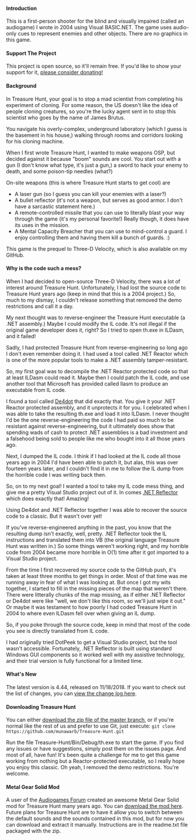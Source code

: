 #### Introduction
This is a first-person shooter for the blind and visually impaired (called an audiogame) I wrote in 2004 using Visual BASIC.NET. The game uses audio-only cues to represent enemies and other objects. There are no graphics in this game.

#### Support The Project
This project is open source, so it'll remain free. If you'd like to show your support for it, [please consider donating!](http://paypal.me/munawarb)

#### Background
In Treasure Hunt, your goal is to stop a mad scientist from completing his experiment of cloning. For some reason, the US doesn't like the idea of people cloning creatures, so you're the lucky agent sent in to stop this scientist who goes by the name of James Brutus.

You navigate his overly-complex, underground laboratory (which I guess is the basement in his house,) walking through rooms and corridors looking for his cloning machine.

When I first wrote Treasure Hunt, I wanted to make weapons OSP, but decided against it because "boom" sounds are cool. You start out with a gun (I don't know what type, it's just a gun,) a sword to hack your enemy to death, and some poison-tip needles (what?)

On-site weapons (this is where Treasure Hunt starts to get cool) are
- A laser gun (so I guess you can kill your enemies with a laser?)
- A bullet reflector (it's not a weapon, but serves as good armor. I don't have a sarcastic statement here.)
- A remote-controlled missile that you can use to literally blast your way through the game (it's my personal favorite!) Really though, it does have its uses in the mission.
- A Mental Capacity Breacher that you can use to mind-control a guard. I enjoy controlling them and having them kill a bunch of guards. :)

This game is the prequel to Three-D Velocity, which is also available on my GitHub.

#### Why is the code such a mess?
When I had decided to open-source Three-D Velocity, there was a lot of interest around Treasure Hunt. Unfortunately, I had lost the source code to Treasure Hunt years ago (keep in mind that this is a 2004 project.) So, much to my dismay, I couldn't release something that removed the demo restrictions and call it a day.

My next thought was to reverse-engineer the Treasure Hunt executable (a .NET assembly.) Maybe I could modify the IL code. It's not illegal if the original game developer does it, right? So I tried to open th.exe in ILDasm, and it failed!

Sadly, I had protected Treasure Hunt from reverse-engineering so long ago I don't even remember doing it. I had used a tool called .NET Reactor which is one of the more popular tools to make a .NET assembly tamper-resistant.

So, my first goal was to decompile the .NET Reactor protected code so that at least ILDasm could read it. Maybe then I could patch the IL code, and use another tool that Microsoft has provided called Ilasm to produce an executable from IL code.

I found a tool called [De4dot](https://github.com/0xd4d/de4dot) that did exactly that. You give it your .NET Reactor protected assembly, and it unprotects it for you. I celebrated when I was able to take the resulting th.exe and load it into ILDasm. I never thought I'd be the one reverse-engineering the code I had paid so much to be resistant against reverse-engineering, but it ultimately does show that spending wads of cash to protect .NET assemblies is a bad investment and a falsehood being sold to people like me who bought into it all those years ago.

Next, I dumped the IL code. I think if I had looked at the IL code all those years ago in 2004 I'd have been able to patch it, but alas, this was over fourteen years later, and I couldn't find it in me to follow the IL dump from the horrible code I was writing back then.

So, on to my next goal! I wanted a tool to take my IL code mess thing, and give me a pretty Visual Studio project out of it. In comes [.NET Reflector](https://www.red-gate.com/products/dotnet-development/reflector/index) which does exactly that! Amazing!

Using De4dot and .NET Reflector together I was able to recover the source code to a classic. But it wasn't over yet!

If you've reverse-engineered anything in the past, you know that the resulting dump isn't exactly, well, pretty. .NET Reflector took the IL instructions and translated them into VB (the original language Treasure Hunt was written in.) So some things weren't working right, and my horrible code from 2004 became more horrible in O(1) time after it got imported to a Visual Studio project.

From the time I first recovered my source code to the GitHub push, it's taken at least three months to get things in order. Most of that time was me running away in fear of what I was looking at. But once I got my wits together, I started to fill in the missing pieces of the map that weren't there. There were litterally chunks of the map missing, as if either .NET Reflector or De4dot were like "well, we don't like this room, so we'll just wipe it out." Or maybe it was testament to how poorly I had coded Treasure Hunt in 2004 to where even ILDasm fell over when giving an IL dump.

So, if you poke through the source code, keep in mind that most of the code you see is directly translated from IL code.

I had originally tried DotPeek to get a Visual Studio project, but the tool wasn't accessible. Fortunately, .NET Reflector is built using standard Windows GUI components so it worked well with my assistive technology, and their trial version is fully functional for a limited time.

#### What's New
The latest version is 4.44, released on 11/18/2018. If you want to check out the list of changes, you can [view the change log here](changelog.md).

#### Downloading Treasure Hunt
You can either [download the zip file of the master branch](https://github.com/munawarb/Treasure-Hunt/archive/master.zip), or if you're normal like the rest of us and prefer to use Git, just execute:
`git clone https://github.com/munawarb/Treasure-Hunt.git`

Run the file Treasure-Hunt/Bin/Debug/th.exe to start the game. If you find any issues or have suggestions, simply post them on the issues page. And most of all, have fun! It's been quite a challenge for me to get this game working from nothing but a Reactor-protected executable, so I really hope you enjoy this classic. Oh yeah, I removed the demo restrictions. You're welcome.

#### Metal Gear Solid Mod
A user of the [Audiogames Forum](http://forum.audiogames.net) created an awesome Metal Gear Solid mod for Treasure Hunt many years ago. You can [download the mod here](https://www.agarchive.net/games/bpc/Treasure%20Hunt%20Mod%20by%20locutus.zip). Future plans for Treasure Hunt are to have it allow you to switch between the default sounds and the sounds contained in this mod, but for now you can download and extract it manually. Instructions are in the readme.txt file packaged with the zip.